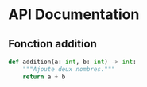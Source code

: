 # API Documentation

## Fonction addition

```python
def addition(a: int, b: int) -> int:
    """Ajoute deux nombres."""
    return a + b
```
